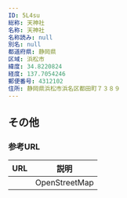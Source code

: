 ```yaml
---
ID: 5L4su
総称: 天神社
名称: 天神社
名称読み: null
別名: null
都道府県: 静岡県
区域: 浜松市
緯度: 34.8220824
経度: 137.7054246
郵便番号: 4312102
住所: 静岡県浜松市浜名区都田町７３８９
---
```


## その他

### 参考URL

| URL | 説明          |
| --- | ------------- |
|     | OpenStreetMap |
